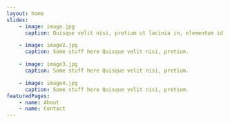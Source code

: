 ```yaml
---
layout: home
slides:
    - image: image.jpg
      caption: Quisque velit nisi, pretium ut lacinia in, elementum id enim.

    - image: image2.jpg
      caption: Some stuff here Quisque velit nisi, pretium.

    - image: image3.jpg
      caption: Some stuff here Quisque velit nisi, pretium.

    - image: image4.jpg
      caption: Some stuff here Quisque velit nisi, pretium.
featuredPages:
    - name: About
    - name: Contact
---
```

